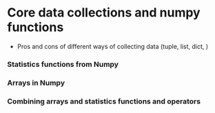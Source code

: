 # Core data collections and numpy functions

- Pros and cons of different ways of collecting data (tuple, list, dict, )

### Statistics functions from Numpy

### Arrays in Numpy

### Combining arrays and statistics functions and operators